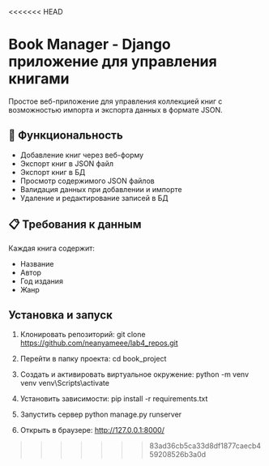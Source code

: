 <<<<<<< HEAD
# Book Manager - Django приложение для управления книгами
Простое веб-приложение для управления коллекцией книг с возможностью импорта и экспорта данных в формате JSON.

## 🚀 Функциональность

- Добавление книг через веб-форму
- Экспорт книг в JSON файл
- Экспорт книг в БД
- Просмотр содержимого JSON файлов
- Валидация данных при добавлении и импорте
- Удаление и редактирование записей в БД

## 📋 Требования к данным

Каждая книга содержит:
- Название
- Автор
- Год издания
- Жанр

## Установка и запуск
1. Клонировать репозиторий:
git clone https://github.com/neanyameee/lab4_repos.git

2. Перейти в папку проекта:
cd book_project

3. Создать и активировать виртуальное окружение:
python -m venv venv
venv\Scripts\activate

4. Установить зависимости:
pip install -r requirements.txt

5. Запустить сервер
python manage.py runserver

6. Открыть в браузере:
http://127.0.0.1:8000/

>>>>>>> 83ad36cb5ca33d8df1877caecb459208526b3a0d

